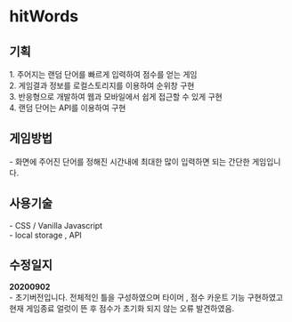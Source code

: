 # hitWords
 
 <h2>기획</h2>
 1. 주어지는 랜덤 단어를 빠르게 입력하여 점수를 얻는 게임<br>
 2. 게임결과 정보를 로컬스토리지를 이용하여 순위창 구현<br>
 3. 반응형으로 개발하여 웹과 모바일에서 쉽게 접근할 수 있게 구현<br>
 4. 랜덤 단어는 API를 이용하여 구현<br>
 
 <h2> 게임방법</h2>
  - 화면에 주어진 단어를 정해진 시간내에 최대한 많이 입력하면 되는 간단한 게임입니다.
 
 <h2> 사용기술</h2>
- CSS / Vanilla Javascript<br>
- local storage , API
 
<h2>수정일지</h2>
<b>20200902</b><br>
- 초기버전입니다. 전체적인 틀을 구성하였으며 타이머 , 점수 카운트 기능 구현하였고 현재 게임종료 얼럿이 뜬 후 점수가 초기화 되지 않는 오류 발견하였음.
